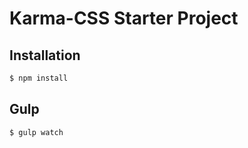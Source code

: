 # Karma-CSS Starter Project

## Installation

```bash
$ npm install
```

## Gulp

```bash
$ gulp watch
```